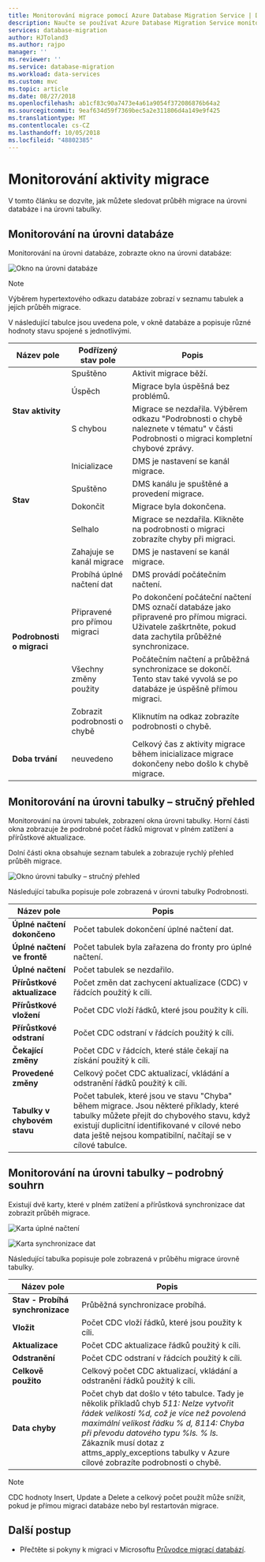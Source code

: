 ```yaml
---
title: Monitorování migrace pomocí Azure Database Migration Service | Dokumentace Microsoftu
description: Naučte se používat Azure Database Migration Service monitorování migrace.
services: database-migration
author: HJToland3
ms.author: rajpo
manager: ''
ms.reviewer: ''
ms.service: database-migration
ms.workload: data-services
ms.custom: mvc
ms.topic: article
ms.date: 08/27/2018
ms.openlocfilehash: ab1cf83c90a7473e4a61a9054f372086876b64a2
ms.sourcegitcommit: 9eaf634d59f7369bec5a2e311806d4a149e9f425
ms.translationtype: MT
ms.contentlocale: cs-CZ
ms.lasthandoff: 10/05/2018
ms.locfileid: "48802385"
---
```

# <a name="monitor-migration-activity"></a>Monitorování aktivity migrace
V tomto článku se dozvíte, jak můžete sledovat průběh migrace na úrovni databáze i na úrovni tabulky.

## <a name="monitor-at-the-database-level"></a>Monitorování na úrovni databáze
Monitorování na úrovni databáze, zobrazte okno na úrovni databáze:

![Okno na úrovni databáze](media\how-to-monitor-migration-activity\dms-database-level-blade.png)

> [!NOTE]
> Výběrem hypertextového odkazu databáze zobrazí v seznamu tabulek a jejich průběh migrace.

V následující tabulce jsou uvedena pole, v okně databáze a popisuje různé hodnoty stavu spojené s jednotlivými.

<table id='overview' class='overview'>
  <thead>
    <tr>
      <th class="x-hidden-focus"><strong>Název pole</strong></th>
      <th><strong>Podřízený stav pole</strong></th>
      <th><strong>Popis</strong></th>
    </tr>
  </thead>
  <tbody>
    <tr>
      <td rowspan="3" class="ActivityStatus"><strong>Stav aktivity</strong></td>
      <td>Spuštěno</td>
      <td>Aktivit migrace běží.</td>
    </tr>
    <tr>
      <td>Úspěch</td>
      <td>Migrace byla úspěšná bez problémů.</td>
    </tr>
    <tr>
      <td>S chybou</td>
      <td>Migrace se nezdařila. Výběrem odkazu "Podrobnosti o chybě naleznete v tématu" v části Podrobnosti o migraci kompletní chybové zprávy.</td>
    </tr>
    <tr>
      <td rowspan="4" class="Status"><strong>Stav</strong></td>
      <td>Inicializace</td>
      <td>DMS je nastavení se kanál migrace.</td>
    </tr>
    <tr>
      <td>Spuštěno</td>
      <td>DMS kanálu je spuštěné a provedení migrace.</td>
    </tr>
    <tr>
      <td>Dokončit</td>
      <td>Migrace byla dokončena.</td>
    </tr>
    <tr>
      <td>Selhalo</td>
      <td>Migrace se nezdařila. Klikněte na podrobnosti o migraci zobrazíte chyby při migraci.</td>
    </tr>
    <tr>
      <td rowspan="5" class="migration-details"><strong>Podrobnosti o migraci</strong></td>
      <td>Zahajuje se kanál migrace</td>
      <td>DMS je nastavení se kanál migrace.</td>
    </tr>
    <tr>
      <td>Probíhá úplné načtení dat</td>
      <td>DMS provádí počátečním načtení.</td>
    </tr>
    <tr>
      <td>Připravené pro přímou migraci</td>
      <td>Po dokončení počáteční načtení DMS označí databáze jako připravené pro přímou migraci. Uživatele zaškrtněte, pokud data zachytila průběžné synchronizace.</td>
    </tr>
    <tr>
      <td>Všechny změny použity</td>
      <td>Počátečním načtení a průběžná synchronizace se dokončí. Tento stav také vyvolá se po databáze je úspěšně přímou migraci.</td>
    </tr>
    <tr>
      <td>Zobrazit podrobnosti o chybě</td>
      <td>Kliknutím na odkaz zobrazíte podrobnosti o chybě.</td>
    </tr>
    <tr>
      <td rowspan="1" class="duration"><strong>Doba trvání</strong></td>
      <td>neuvedeno</td>
      <td>Celkový čas z aktivity migrace během inicializace migrace dokončeny nebo došlo k chybě migrace.</td>
    </tr>
     </tbody>
</table>

## <a name="monitor-at-table-level--quick-summary"></a>Monitorování na úrovni tabulky – stručný přehled
Monitorování na úrovni tabulek, zobrazení okna úrovni tabulky. Horní části okna zobrazuje že podrobné počet řádků migrovat v plném zatížení a přírůstkové aktualizace. 

Dolní části okna obsahuje seznam tabulek a zobrazuje rychlý přehled průběh migrace.

![Okno úrovni tabulky – stručný přehled](media\how-to-monitor-migration-activity\dms-table-level-blade-summary.png)

Následující tabulka popisuje pole zobrazená v úrovni tabulky Podrobnosti.

| Název pole        | Popis       |
| ------------- | ------------- |
| **Úplné načtení dokončeno**      | Počet tabulek dokončení úplné načtení dat. |
| **Úplné načtení ve frontě**      | Počet tabulek byla zařazena do fronty pro úplné načtení.      |
| **Úplné načtení** | Počet tabulek se nezdařilo.      |
| **Přírůstkové aktualizace**      | Počet změn dat zachycení aktualizace (CDC) v řádcích použitý k cíli. |
| **Přírůstkové vložení**      | Počet CDC vloží řádků, které jsou použity k cíli.      |
| **Přírůstkové odstraní** | Počet CDC odstraní v řádcích použitý k cíli.      |
| **Čekající změny**      | Počet CDC v řádcích, které stále čekají na získání použitý k cíli. |
| **Provedené změny**      | Celkový počet CDC aktualizací, vkládání a odstranění řádků použitý k cíli.      |
| **Tabulky v chybovém stavu** | Počet tabulek, které jsou ve stavu "Chyba" během migrace. Jsou některé příklady, které tabulky můžete přejít do chybového stavu, když existují duplicitní identifikované v cílové nebo data ještě nejsou kompatibilní, načítají se v cílové tabulce.      |

## <a name="monitor-at-table-level--detailed-summary"></a>Monitorování na úrovni tabulky – podrobný souhrn
Existují dvě karty, které v plném zatížení a přírůstková synchronizace dat zobrazit průběh migrace.
    
![Karta úplné načtení](media\how-to-monitor-migration-activity\dms-full-load-tab.png)

![Karta synchronizace dat](media\how-to-monitor-migration-activity\dms-incremental-data-sync-tab.png)

Následující tabulka popisuje pole zobrazená v průběhu migrace úrovně tabulky.

| Název pole        | Popis       |
| ------------- | ------------- |
| **Stav - Probíhá synchronizace**      | Průběžná synchronizace probíhá. |
| **Vložit**      | Počet CDC vloží řádků, které jsou použity k cíli.      |
| **Aktualizace** | Počet CDC aktualizace řádků použitý k cíli.      |
| **Odstranění**      | Počet CDC odstraní v řádcích použitý k cíli. |
| **Celkově použito**      | Celkový počet CDC aktualizací, vkládání a odstranění řádků použitý k cíli. |
| **Data chyby** | Počet chyb dat došlo v této tabulce. Tady je několik příkladů chyb *511: Nelze vytvořit řádek velikosti %d, což je více než povolená maximální velikost řádku % d, 8114: Chyba při převodu datového typu %ls. % ls.*  Zákazník musí dotaz z attms_apply_exceptions tabulky v Azure cílové zobrazíte podrobnosti o chybě.    |

> [!NOTE]
> CDC hodnoty Insert, Update a Delete a celkový počet použít může snížit, pokud je přímou migraci databáze nebo byl restartován migrace.

## <a name="next-steps"></a>Další postup
- Přečtěte si pokyny k migraci v Microsoftu [Průvodce migrací databází](https://datamigration.microsoft.com/).